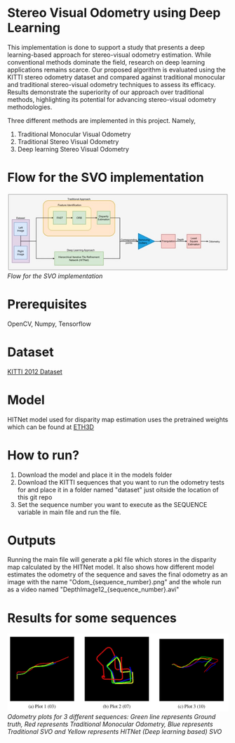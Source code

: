 # Stereo Visual Odometry using Deep Learning

This implementation is done to support a study that presents a deep learning-based approach for stereo-visual odometry estimation. While conventional methods dominate the field, research on deep learning applications remains scarce. Our proposed algorithm is evaluated using the KITTI stereo odometry dataset and compared against traditional monocular and traditional stereo-visual odometry techniques to assess its efficacy. Results demonstrate the superiority of our approach over traditional methods, highlighting its potential for advancing stereo-visual odometry methodologies.

Three different methods are implemented in this project. Namely,
1. Traditional Monocular Visual Odometry
2. Traditional Stereo Visual Odometry
3. Deep learning Stereo Visual Odometry

# Flow for the SVO implementation

![Flow for the SVO implementation](https://github.com/HarishKMurali/StereoVO-using-DeepLearning/blob/main/doc/img/flow_chart.jpg)
*Flow for the SVO implementation*
# Prerequisites

OpenCV, Numpy, Tensorflow

# Dataset

[KITTI 2012 Dataset](https://www.cvlibs.net/datasets/kitti/eval_stereo_flow.php?benchmark=stereo)

# Model

HITNet model used for disparity map estimation uses the pretrained weights which can be found at [ETH3D](https://www.eth3d.net/)

# How to run?

1. Download the model and place it in the models folder
2. Download the KITTI sequences that you want to run the odometry tests for and place it in a folder named "dataset" just oitside the location of this git repo
3. Set the sequence number you want to execute as the SEQUENCE variable in main file and run the file. 

# Outputs

Running the main file will generate a pkl file which stores in the disparity map calculated by the HITNet model. It also shows how different model estimates the odometry of the sequence and saves the final odometry as an image with the name "Odom_{sequence_number}.png" and the whole run as a video named "DepthImage12_{sequence_number}.avi"


# Results for some sequences



![Sequence 3, 7, 10](https://github.com/HarishKMurali/StereoVO-using-DeepLearning/blob/main/doc/img/Odom_3_7_10.png)
*Odometry plots for 3 different sequences: Green line represents Ground truth, Red represents Traditional Monocular Odometry, Blue represents Traditional SVO and Yellow represents HITNet (Deep learning based) SVO*